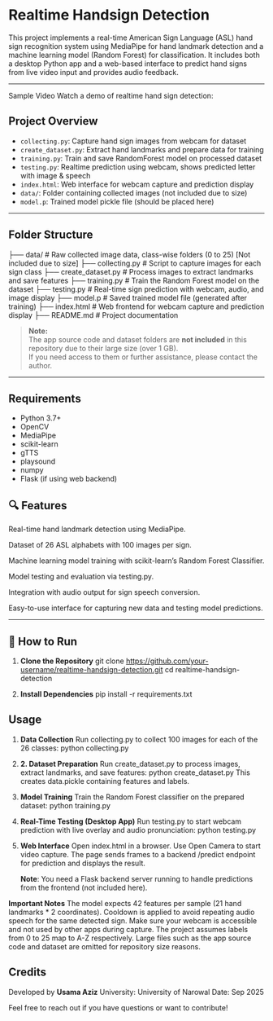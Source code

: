 # Realtime Handsign Detection

This project implements a real-time American Sign Language (ASL) hand sign recognition system using MediaPipe for hand landmark detection and a machine learning model (Random Forest) for classification. It includes both a desktop Python app and a web-based interface to predict hand signs from live video input and provides audio feedback.

---

Sample Video
Watch a demo of realtime hand sign detection:




## Project Overview
- `collecting.py`: Capture hand sign images from webcam for dataset  
- `create_dataset.py`: Extract hand landmarks and prepare data for training  
- `training.py`: Train and save RandomForest model on processed dataset  
- `testing.py`: Realtime prediction using webcam, shows predicted letter with image & speech  
- `index.html`: Web interface for webcam capture and prediction display  
- `data/`: Folder containing collected images (not included due to size)  
- `model.p`: Trained model pickle file (should be placed here)  

---

## Folder Structure

├── data/ # Raw collected image data, class-wise folders (0 to 25) [Not included due to size]
├── collecting.py # Script to capture images for each sign class
├── create_dataset.py # Process images to extract landmarks and save features
├── training.py # Train the Random Forest model on the dataset
├── testing.py # Real-time sign prediction with webcam, audio, and image display
├── model.p # Saved trained model file (generated after training)
├── index.html # Web frontend for webcam capture and prediction display
├── README.md # Project documentation


> **Note:**  
> The app source code and dataset folders are **not included** in this repository due to their large size (over 1 GB).  
> If you need access to them or further assistance, please contact the author.

---

## Requirements

- Python 3.7+
- OpenCV
- MediaPipe
- scikit-learn
- gTTS
- playsound
- numpy
- Flask (if using web backend)
  

## 🔍 Features

Real-time hand landmark detection using MediaPipe.

Dataset of 26 ASL alphabets with 100 images per sign.

Machine learning model training with scikit-learn’s Random Forest Classifier.

Model testing and evaluation via testing.py.

Integration with audio output for sign speech conversion.

Easy-to-use interface for capturing new data and testing model predictions.

---


## 🏁 How to Run

1. **Clone the Repository**
   git clone https://github.com/your-username/realtime-handsign-detection.git
   cd realtime-handsign-detection

2. **Install Dependencies**
   pip install -r requirements.txt

## Usage

1. **Data Collection**
Run collecting.py to collect 100 images for each of the 26 classes:
   python collecting.py

2. **2. Dataset Preparation**
Run create_dataset.py to process images, extract landmarks, and save features:
   python create_dataset.py
This creates data.pickle containing features and labels.


3. **Model Training**
Train the Random Forest classifier on the prepared dataset:
   python training.py

4. **Real-Time Testing (Desktop App)**
Run testing.py to start webcam prediction with live overlay and audio pronunciation:
   python testing.py

5. **Web Interface**
Open index.html in a browser. Use Open Camera to start video capture. The page sends frames to a backend /predict endpoint for prediction and displays the result.

   **Note**: You need a Flask backend server running to handle predictions from the frontend (not included here).


**Important Notes**
The model expects 42 features per sample (21 hand landmarks * 2 coordinates).
Cooldown is applied to avoid repeating audio speech for the same detected sign.
Make sure your webcam is accessible and not used by other apps during capture.
The project assumes labels from 0 to 25 map to A-Z respectively.
Large files such as the app source code and dataset are omitted for repository size reasons.

## Credits 
Developed by **Usama Aziz**
University: University of Narowal
Date: Sep 2025

Feel free to reach out if you have questions or want to contribute!
